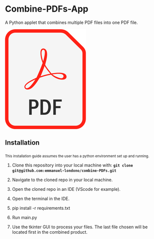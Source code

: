 # Combine-PDFs-App
A Python applet that combines multiple PDF files into one PDF file. 


![Image](PDF_file_icon.png)

## Installation


<sub> This installation guide assumes the user has a python environment set up and running. </sub>

1. Clone this repository into your local machine with:       **```git clone git@github.com:emmanuel-londono/combine-PDFs.git```**

2. Navigate to the cloned repo in your local machine.

3. Open the cloned repo in an IDE (VScode for example).

4. Open the terminal in the IDE.

5. pip install -r requirements.txt

6. Run main.py

7. Use the tkinter GUI to process your files. The last file chosen will be located first in the combined product.






